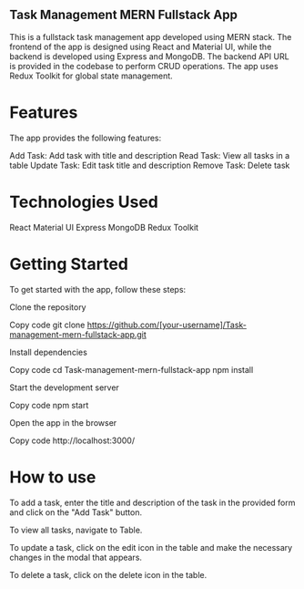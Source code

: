 ## Task Management MERN Fullstack App

This is a fullstack task management app developed using MERN stack. The frontend of the app is designed using React and Material UI, while the backend is developed using Express and MongoDB. The backend API URL is provided in the codebase to perform CRUD operations. The app uses Redux Toolkit for global state management.

# Features
The app provides the following features:

Add Task: Add task with title and description
Read Task: View all tasks in a table
Update Task: Edit task title and description
Remove Task: Delete task

# Technologies Used
React
Material UI
Express
MongoDB
Redux Toolkit

# Getting Started
To get started with the app, follow these steps:

Clone the repository

Copy code
git clone https://github.com/[your-username]/Task-management-mern-fullstack-app.git

Install dependencies

Copy code
cd Task-management-mern-fullstack-app
npm install

Start the development server

Copy code
npm start

Open the app in the browser

Copy code
http://localhost:3000/

# How to use
To add a task, enter the title and description of the task in the provided form and click on the "Add Task" button.

To view all tasks, navigate to Table.

To update a task, click on the edit icon in the table and make the necessary changes in the modal that appears.

To delete a task, click on the delete icon in the table.

